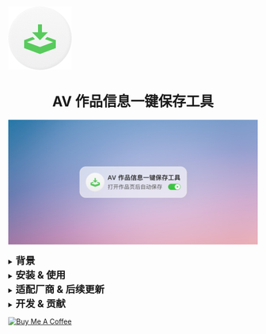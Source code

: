 <img src="./readme/assets/icon.png" alt="icon" />



<h1 style="text-align:center">AV 作品信息一键保存工具</h1>

![hero](./readme/assets/hero.png)

<details>
  <summary><b style="font-size: 1.4em">背景</b></summary>

多年以来，自己保存 AV 作品时习惯将厂商、系列、发布日期、演员、番号这些信息直接作为文件名记录在作品封面图文件中，另外再将对应的种子、影片、字幕重命名为同名文件。这样一来，就形成了统一规范；通过按文件名排序，管理起来清晰、方便、一目了然。

![Xnip2023-12-21_10-28-21](/Users/trojan/Documents/GitHub 项目/AV-Info-Saver/readme/assets/finder-single.png)

![Xnip2023-12-21_10-28-21](/Users/trojan/Documents/GitHub 项目/AV-Info-Saver/readme/assets/finder-series.png)

之前，每次保存时都要手动将每条信息复制粘贴到文件名中——虽然 AV 作品可以带给人愉悦，但不应把生命浪费在这个机械化重复劳动的过程上。因此编写了这个油猴脚本，实现从 AV 厂商官网一键下载作品封面图，并将作品信息按固定格式保存在文件名中。

效率从原来手动保存的 20~30s 压缩到了 1~2s 。

<video controls>
    <source src="./readme/assets/screen recording.mp4" type="video/mp4">
</video>


</details>

<details><summary><b style="font-size: 1.4em">安装 & 使用</b></summary>

1. **安装油猴脚本浏览器插件**

   此处不赘述，前往官网自行研究安装：https://www.tampermonkey.net/ 。

2. **安装 AV Info Saver 脚本**

   - Greasy Fork【🥇推荐，可以获得更新提醒】

     [AV Info Saver - AV 作品信息一键保存工具](https://greasyfork.org/zh-CN/scripts/482729-av-info-saver-av-%E4%BD%9C%E5%93%81%E4%BF%A1%E6%81%AF%E4%B8%80%E9%94%AE%E4%BF%9D%E5%AD%98%E5%B7%A5%E5%85%B7)

     > 由于我主动将该脚本标记为了成人相关，可能需要登录账号才可查看。

   - GitHub 原始脚本地址

     ```
     https://github.com/trojanyao/AV-Info-Saver/raw/master/dist/index.prod.user.js
     ```

3. **打开相应的 AV 厂商官网作品页，点击按钮，一键保存！**

   > 注意：为了不影响各官网原有功能，该脚本 **仅在作品详情页生效**。如果安装后在首页没看到下载面板，别着急，随便点进去一个作品页，适配了的话会出现在右上角。

</details>

<details><summary><b style="font-size: 1.4em">适配厂商 & 后续更新</b></summary>

v1.0.0 适配了 12 个常见的主流厂商，包括无码、有码、欧美、素人。详见 [v1.0.0 更新说明](https://github.com/trojanyao/AV-Info-Saver/releases/tag/v1.0.0)，之后适配的也都会在对应的更新说明中列出。

由于 COVID-19 之后各厂商的作品质量出现断崖式下跌，小厂商更是存活艰难，有的甚至关站停更。我现在不怎么看新作品和小厂商的作品了，第一批适配的 12 个主流厂商基本能覆盖日常使用。因此短期内可能不会再适配新厂商；除非研究历史作品的过程中，出现某个使用特别频繁的厂商。

当然，如果你特别喜欢某个厂商，可以 fork 本项目自己适配，也欢迎提交 PR 。

</details>

<details><summary><b style="font-size: 1.4em">开发 & 贡献</b></summary>
本项目基于 [trim21/webpack-userscript-template](https://github.com/trim21/webpack-userscript-template) 模板，以实现用 Webpack 模块化开发油猴脚本。相关知识请参考 [说明](./readme/readme.cn.md) 。

自行适配的请参考以下步骤：

1. 在 [`config/metadata.cjs`](config/metadata.cjs) 中新增 URL 匹配规则，建议仅在作品详情页生效；

   > 注意：每次修改该文件都要 `npm run dev` 重新生成，安装。

2. 在 [`src/makers`](src/makers) 中对应的子目录下新增对应厂商的脚本；

   > 具体业务逻辑可参考已适配的其他厂商。

3. 在 [`index.ts`](src/index.ts) 中导入上一步创建的脚本，并在 `trySwitch()` 方法中根据域名匹配；

4. 测试打包。

   > 建议针对不同情况测试，已适配的厂商格式如下。
   >
   > - 单品
   >
   >   - 单人：`【厂商】（发布日期）演员（番号）作品名 [时长; 大小1-格式1-分辨率1, 大小2-格式2-分辨率2].jpg`
   >
   >   - 多人：`【厂商】（发布日期）演员1 演员2（番号）作品名 [时长; 大小1-格式1-分辨率1, 大小2-格式2-分辨率2].jpg`
   >
   > - 系列作品
   >
   >   - 无编号
   >
   >     - 单人：`【厂商】系列名（发布日期）演员（番号）[时长; 大小1-格式1-分辨率1, 大小2-格式2-分辨率2].jpg`
   >     - 多人：`【厂商】系列名（发布日期）演员1 演员2（番号）[时长; 大小1-格式1-分辨率1, 大小2-格式2-分辨率2].jpg`
   >
   >   - 有编号
   >
   >     - 日期优先
   >
   >       - 单人：`【厂商】系列名（发布日期）编号（番号）演员 [时长; 大小1-格式1-分辨率1, 大小2-格式2-分辨率2].jpg`
   >
   >       - 多人：`【厂商】系列名（发布日期）编号（番号）演员1 演员2 [时长; 大小1-格式1-分辨率1, 大小2-格式2-分辨率2].jpg`
   >
   >     - 编号优先
   >
   >       - 单人：`【厂商】系列名 编号（发布日期）演员（番号）[时长; 大小1-格式1-分辨率1, 大小2-格式2-分辨率2].jpg`
   >
   >       - 多人：`【厂商】系列名 编号（发布日期）演员1 演员2（番号）[时长; 大小1-格式1-分辨率1, 大小2-格式2-分辨率2].jpg`
   >
   > 说明：
   >
   > 1. 时长：因为在下载作品时有的不完整，记录时长信息是为了便于确认作品完整性。由于欧美和素人作品的封面图往往是一张单纯的截图，因此也保存下时长信息。
   > 2. 大小、格式、分辨率：有些厂商（如：東京熱）针对同一个作品会发行不同格式、不同清晰度的版本，记录下这些信息方便在下载时作参考，选择质量最高的版本。
   > 3. 编号优先：有些厂商或系列在发行时并非严格按照日期顺序编号，如果按日期排序就可能出现某个作品编号在其他作品之后，但实际发行日期靠前的情况，看起来有些混乱。因此编号优先让我们完全以编号排序为准，保证正确的顺序。

</details>



<a href="https://www.buymeacoffee.com/trojanyao" target="_blank"><img src="https://cdn.buymeacoffee.com/buttons/v2/default-yellow.png" alt="Buy Me A Coffee" style="height: 60px !important;width: 217px !important;" ></a>